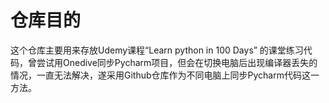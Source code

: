 # 仓库目的
这个仓库主要用来存放Udemy课程“Learn python in 100 Days” 的课堂练习代码，曾尝试用Onedive同步Pycharm项目，但会在切换电脑后出现编译器丢失的情况，一直无法解决，遂采用Github仓库作为不同电脑上同步Pycharm代码这一方法。
